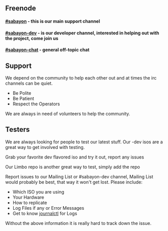 ## Freenode


#### [#sabayon](ircs://chat.freenode.net/sabayon) - this is our main support channel

#### [#sabayon-dev](ircs://chat.freenode.net/sabayon) - is our developer channel, interested in helping out with the project, come join us

#### [#sabayon-chat](ircs://chat.freenode.net/sabayon) - general off-topic chat

## Support
We depend on the community to help each other out and at times the irc channels can be quiet.
* Be Polite
* Be Patient
* Respect the Operators

We are always in need of volunteers to help the community.

## Testers
We are always looking for people to test our latest stuff.  Our -dev isos are a great way to get involved with testing.

Grab your favorite dev flavored iso and try it out, report any issues

Our Limbo repo is another great way to test, simply add the repo

Report issues to our Mailing List or #sabayon-dev channel, Mailing List would probably be best, that way it won't get lost.  Please include:
* Which ISO you are using
* Your Hardware
* How to replicate
* Log Files if any or Error Messages
* Get to know [journalctl](https://www.loggly.com/ultimate-guide/using-journalctl/) for Logs

Without the above information it is really hard to track down the issue.
